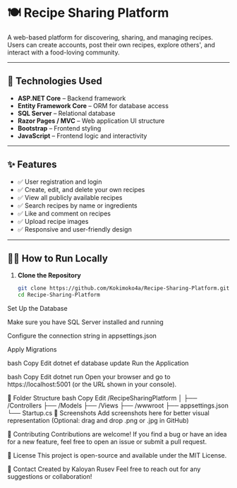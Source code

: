 # 🍽️ Recipe Sharing Platform

A web-based platform for discovering, sharing, and managing recipes. Users can create accounts, post their own recipes, explore others', and interact with a food-loving community.

---

## 🔧 Technologies Used

- **ASP.NET Core** – Backend framework
- **Entity Framework Core** – ORM for database access
- **SQL Server** – Relational database
- **Razor Pages / MVC** – Web application UI structure
- **Bootstrap** – Frontend styling
- **JavaScript** – Frontend logic and interactivity

---

## ✨ Features

- ✅ User registration and login
- ✅ Create, edit, and delete your own recipes
- ✅ View all publicly available recipes
- ✅ Search recipes by name or ingredients
- ✅ Like and comment on recipes
- ✅ Upload recipe images
- ✅ Responsive and user-friendly design

---

## 🧑‍💻 How to Run Locally

1. **Clone the Repository**
   ```bash
   git clone https://github.com/Kokimoko4a/Recipe-Sharing-Platform.git
   cd Recipe-Sharing-Platform
Set Up the Database

Make sure you have SQL Server installed and running

Configure the connection string in appsettings.json

Apply Migrations

bash
Copy
Edit
dotnet ef database update
Run the Application

bash
Copy
Edit
dotnet run
Open your browser and go to https://localhost:5001 (or the URL shown in your console).

📁 Folder Structure
bash
Copy
Edit
/RecipeSharingPlatform
│
├── /Controllers
├── /Models
├── /Views
├── /wwwroot
├── appsettings.json
└── Startup.cs
📸 Screenshots
Add screenshots here for better visual representation
(Optional: drag and drop .png or .jpg in GitHub)

🤝 Contributing
Contributions are welcome! If you find a bug or have an idea for a new feature, feel free to open an issue or submit a pull request.

📜 License
This project is open-source and available under the MIT License.

🔗 Contact
Created by Kaloyan Rusev
Feel free to reach out for any suggestions or collaboration!

